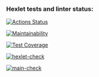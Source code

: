 ### Hexlet tests and linter status:
[![Actions Status](https://github.com/nmanuilova/backend-project-4/actions/workflows/hexlet-check.yml/badge.svg)](https://github.com/nmanuilova/backend-project-4/actions)

[![Maintainability](https://api.codeclimate.com/v1/badges/fa325829b5b6cd0c27dc/maintainability)](https://codeclimate.com/github/nmanuilova/backend-project-4/maintainability)

[![Test Coverage](https://api.codeclimate.com/v1/badges/fa325829b5b6cd0c27dc/test_coverage)](https://codeclimate.com/github/nmanuilova/backend-project-4/test_coverage)

[![hexlet-check](https://github.com/nmanuilova/backend-project-4/actions/workflows/hexlet-check.yml/badge.svg?branch=master)](https://github.com/nmanuilova/backend-project-4/actions/workflows/hexlet-check.yml)

[![main-check](https://github.com/nmanuilova/backend-project-4/actions/workflows/main-check.yml/badge.svg?branch=master)](https://github.com/nmanuilova/backend-project-4/actions/workflows/main-check.yml)